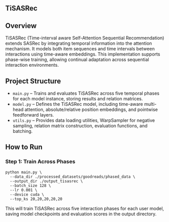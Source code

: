 ## TiSASRec

<h2>Overview</h2>

<p>TiSASRec (Time-interval aware Self-Attention Sequential Recommendation) extends SASRec by integrating temporal information into the attention mechanism. It models both item sequences and time intervals between interactions using time-aware embeddings. This implementation supports phase-wise training, allowing continual adaptation across sequential interaction environments.</p>

<h2>Project Structure</h2>

<ul>
<li><code>main.py</code> – Trains and evaluates TiSASRec across five temporal phases for each model instance, storing results and relation matrices.</li>
<li><code>model.py</code> – Defines the TiSASRec model, including time-aware multi-head attention, absolute/relative position embeddings, and pointwise feedforward layers.</li>
<li><code>utils.py</code> – Provides data loading utilities, WarpSampler for negative sampling, relation matrix construction, evaluation functions, and batching.</li>
</ul>

<h2>How to Run</h2>

<h3>Step 1: Train Across Phases</h3>

<pre><code>python main.py \
  --data_dir ./processed_datasets/goodreads/phased_data \
  --output_dir ./output_tisasrec \
  --batch_size 128 \
  --lr 0.001 \
  --device cuda \
  --top_ks 20,20,20,20,20
</code></pre>

<p>This will train TiSASRec across five interaction phases for each user model, saving model checkpoints and evaluation scores in the output directory.</p>


